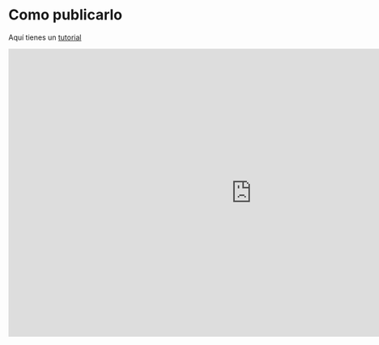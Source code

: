 
# Como publicarlo

Aquí tienes un [tutorial](https://docs.google.com/presentation/d/13CxA7ahtvcchLudI9P7fXXKesaui4Ytyet7QnOkd2Xs/pub?start=false&amp;loop=false&amp;delayms=3000)

<iframe allowfullscreen="allowfullscreen" frameborder="0" height="569" mozallowfullscreen="mozallowfullscreen" src="https://docs.google.com/presentation/d/13CxA7ahtvcchLudI9P7fXXKesaui4Ytyet7QnOkd2Xs/embed?start=false&amp;loop=false&amp;delayms=3000" webkitallowfullscreen="webkitallowfullscreen" width="960"></iframe>

